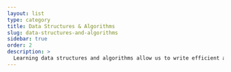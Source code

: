 ```yaml
---
layout: list
type: category
title: Data Structures & Algorithms
slug: data-structures-and-algorithms
sidebar: true
order: 2
description: >
  Learning data structures and algorithms allow us to write efficient and optimized computer programs.
---
```

